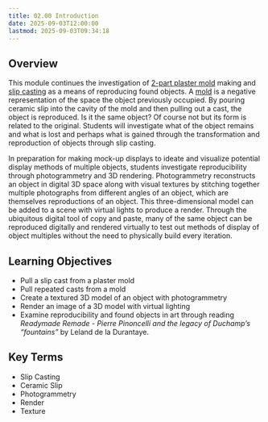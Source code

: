 ```yaml
---
title: 02.00 Introduction
date: 2025-09-03T12:00:00
lastmod: 2025-09-03T09:34:18
---
```


## Overview

This module continues the investigation of [2-part plaster mold](../01-mold-making/01-05-two-part-slipcast-mold.md) making and [slip casting](./02-01-slip-casting.md) as a means of reproducing found objects. A [mold](../01-mold-making/01-03-molds.md) is a negative representation of the space the object previously occupied. By pouring ceramic slip into the cavity of the mold and then pulling out a cast, the object is reproduced. Is it the same object? Of course not but its form is related to the original. Students will investigate what of the object remains and what is lost and perhaps what is gained through the transformation and reproduction of objects through slip casting.

In preparation for making mock-up displays to ideate and visualize potential display methods of multiple objects, students investigate reproducibility through photogrammetry and 3D rendering. Photogrammetry reconstructs an object in digital 3D space along with visual textures by stitching together multiple photographs from different angles of an object, which are themselves reproductions of an object. This three-dimensional model can be added to a scene with virtual lights to produce a render. Through the ubiquitous digital tool of copy and paste, many of the same object can be reproduced digitally and rendered virtually to test out methods of display of object multiples without the need to physically build every iteration.

## Learning Objectives

- Pull a slip cast from a plaster mold
- Pull repeated casts from a mold
- Create a textured 3D model of an object with photogrammetry
- Render an image of a 3D model with virtual lighting
- Examine reproducibility and found objects in art through reading _Readymade Remade - Pierre Pinoncelli and the legacy of Duchamp’s “fountains”_ by Leland de la Durantaye.

## Key Terms

- Slip Casting
- Ceramic Slip
- Photogrammetry
- Render
- Texture
